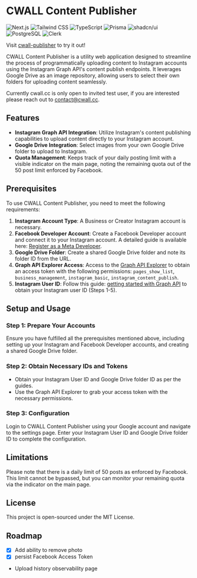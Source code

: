 # CWALL Content Publisher

![Next.js](https://img.shields.io/badge/-Next.js-black?style=flat-square&logo=next.js)
![Tailwind CSS](https://img.shields.io/badge/-TailwindCSS-21358E?style=flat-square&logo=tailwind-css)
![TypeScript](https://img.shields.io/badge/-TypeScript-black?style=flat-square&logo=typescript)
![Prisma](https://img.shields.io/badge/-Prisma-3982CE?style=flat-square&logo=prisma)
![shadcn/ui](https://img.shields.io/badge/-shadcn%2Fui-38B2AC?style=flat-square)
![PostgreSQL](https://img.shields.io/badge/-PostgreSQL-black?style=flat-square&logo=postgresql)
![Clerk](https://img.shields.io/badge/-Clerk-0077B5?style=flat-square&logo=clerk)

Visit [cwall-publisher](https://cwall.cc) to try it out!

CWALL Content Publisher is a utility web application designed to streamline the process of programmatically uploading content to Instagram accounts using the Instagram Graph API's content publish endpoints. It leverages Google Drive as an image repository, allowing users to select their own folders for uploading content seamlessly.

Currently cwall.cc is only open to invited test user, if you are interested please reach out to [contact@cwall.cc](mailto:contact@cwall.cc).

## Features

- **Instagram Graph API Integration**: Utilize Instagram's content publishing capabilities to upload content directly to your Instagram account.
- **Google Drive Integration**: Select images from your own Google Drive folder to upload to Instagram.
- **Quota Management**: Keeps track of your daily posting limit with a visible indicator on the main page, noting the remaining quota out of the 50 post limit enforced by Facebook.

## Prerequisites

To use CWALL Content Publisher, you need to meet the following requirements:

1. **Instagram Account Type**: A Business or Creator Instagram account is necessary.
2. **Facebook Developer Account**: Create a Facebook Developer account and connect it to your Instagram account. A detailed guide is available here: [Register as a Meta Developer](https://developers.facebook.com/docs/development/register/).
3. **Google Drive Folder**: Create a shared Google Drive folder and note its folder ID from the URL.
4. **Graph API Explorer Access**: Access to the [Graph API Explorer](https://developers.facebook.com/tools/explorer/) to obtain an access token with the following permissions: `pages_show_list`, `business_management`, `instagram_basic`, `instagram_content_publish`.
5. **Instagram User ID**: Follow this guide: [getting started with Graph API](https://developers.facebook.com/docs/instagram-api/getting-started) to obtain your Instagram user ID (Steps 1-5).

## Setup and Usage

### Step 1: Prepare Your Accounts

Ensure you have fulfilled all the prerequisites mentioned above, including setting up your Instagram and Facebook Developer accounts, and creating a shared Google Drive folder.

### Step 2: Obtain Necessary IDs and Tokens

- Obtain your Instagram User ID and Google Drive folder ID as per the guides.
- Use the Graph API Explorer to grab your access token with the necessary permissions.

### Step 3: Configuration

Login to CWALL Content Publisher using your Google account and navigate to the settings page. Enter your Instagram User ID and Google Drive folder ID to complete the configuration.

## Limitations

Please note that there is a daily limit of 50 posts as enforced by Facebook. This limit cannot be bypassed, but you can monitor your remaining quota via the indicator on the main page.

## License

This project is open-sourced under the MIT License.

## Roadmap

- [x] Add ability to remove photo
- [x] persist Facebook Access Token
- Upload history observability page
